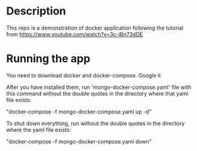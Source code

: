 # Description

This repo is a demonstration of docker application following the tutorial from https://www.youtube.com/watch?v=3c-iBn73dDE

# Running the app

You need to download docker and docker-compose. Google it

After you have installed them, run 'mongo-docker-compose.yaml' file with this command without the double quotes in the directory where that yaml file exists:

"docker-compose -f mongo-docker-compose.yaml up -d"

To shut down everything, run without the double quotes in the directory where the yaml file exists:

"docker-compose -f mongo-docker-compose.yaml down"